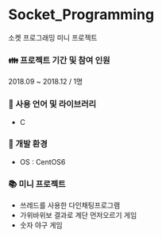 # Socket_Programming
소켓 프로그래밍 미니 프로젝트


### :family: 프로젝트 기간 및 참여 인원
2018.09 ~ 2018.12 / 1명


### :wrench: 사용 언어 및 라이브러리
- C


### :wind_chime: 개발 환경
- OS : CentOS6


### :books: 미니 프로젝트
- 쓰레드를 사용한 다인채팅프로그램
- 가위바위보 결과로 계단 먼저오르기 게임
- 숫자 야구 게임
